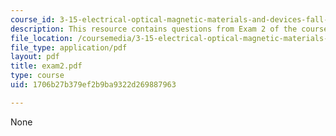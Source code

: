 ```yaml
---
course_id: 3-15-electrical-optical-magnetic-materials-and-devices-fall-2006
description: This resource contains questions from Exam 2 of the course.
file_location: /coursemedia/3-15-electrical-optical-magnetic-materials-and-devices-fall-2006/1706b27b379ef2b9ba9322d269887963_exam2.pdf
file_type: application/pdf
layout: pdf
title: exam2.pdf
type: course
uid: 1706b27b379ef2b9ba9322d269887963

---
```

None